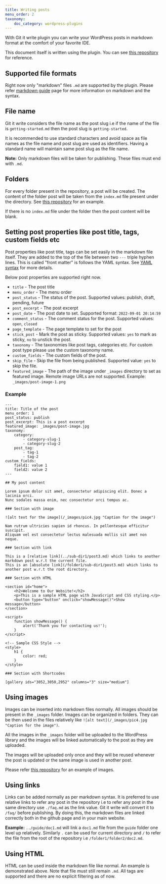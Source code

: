 ```yaml
---
title: Writing posts
menu_order: 2
taxonomy:
    doc_category: wordpress-plugins
---
```


With Git it write plugin you can write your WordPress posts in markdown format at the comfort of your favorite IDE.

This document itself is written using the plugin. You can see [this repository](https://github.com/vaakash/aakash-web/tree/master/docs) for reference.

## Supported file formats

Right now only "markdown" files `.md` are supported by the plugin. Please refer [markdown guide](https://www.markdownguide.org/basic-syntax/) page for more information on markdown and the syntax.

## File name

Git it write considers the file name as the post slug i.e if the name of the file is `getting-started.md` then the post slug is `getting-started`. 

It is recommended to use standard characters and avoid space as file names as the file name and post slug are used as identifiers. Having a standard name will maintain same post slug as the file name.

__Note:__ Only markdown files will be taken for publishing. These files must end with `.md`.

## Folders

For every folder present in the repository, a post will be created. The content of the folder post will be taken from the `index.md` file present under the directory. See [this repository](https://github.com/vaakash/aakash-web/tree/master/docs) for an example.

If there is no `index.md` file under the folder then the post content will be blank.

## Setting post properties like post title, tags, custom fields etc

Post properties like post title, tags can be set easily in the markdown file itself. They are added to the top of the file between two `---` triple hyphen lines. This is called "front matter" is follows the YAML syntax. See [YAML syntax](https://docs.ansible.com/ansible/latest/reference_appendices/YAMLSyntax.html) for more details.

Below post properties are supported right now.

* `title` - The post title
* `menu_order` - The menu order
* `post_status` - The status of the post. Supported values: publish, draft, pending, future
* `post_excerpt` - The post excerpt
* `post_date` - The post date to set. Supported format: `2022-09-01 20:14:59`
* `comment_status` - The comment status for the post. Supported values: `open`, `closed`
* `page_template` - The page template to set for the post
* `stick_post` - Mark the post as sticky. Supported values: `yes` to mark as sticky, `no` to unstick the post.
* `taxonomy` - The taxonomies like post tags, categories etc. For custom post type please use the custom taxonomy name.
* `custom_fields` - The custom fields of the post.
* `skip_file` - Skip the file from being published. Supported value: `yes` to skip the file.
* `featured_image` - The path of the image under `_images` directory to set as featured image. Remote image URLs are not supported. Example: `_images/post-image-1.png`

### Example

```
---
title: Title of the post
menu_order: 1
post_status: publish
post_excerpt: This is a post excerpt
featured_image: _images/post-image.jpg
taxonomy:
    category:
        - category-slug-1
        - category-slug-2
    post_tag:
        - tag-1
        - tag-2
custom_fields:
    field1: value 1
    field2: value 2
---

## My post content

Lorem ipsum dolor sit amet, consectetur adipiscing elit. Donec a lacinia orci.
Nunc sodales massa enim, nec consectetur orci tempus ac.

### Section with image

![alt text for the image](/_images/pic4.jpg "Caption for the image")

Nam rutrum ultricies sapien id rhoncus. In pellentesque efficitur suscipit.
Aliquam vel est consectetur lectus malesuada mollis sit amet non neque. 

### Section with link

This is a [relative link](../sub-dir1/post3.md) which links to another markdown post w.r.t the current file.
This is an [absolute link](/folder1/sub-dir1/post3.md) which links to another post w.r.t the root directory.

### Section with HTML

<section id="home">
    <h2>Welcome to Our Website!</h2>
    <p>This is a sample HTML page with JavaScript and CSS styling.</p>
    <button type="button" onclick="showMessage()">Show message</button>
</section>

<script>
    function showMessage() {
        alert('Thank you for contacting us!');
    }
</script>

<!-- Sample CSS Style -->
<style>
    h1 {
        color: red;
    }
</style>

### Section with Shortcodes

[gallery ids="3052,3050,2952" columns="3" size="medium"]

```

## Using images

Images can be inserted into markdown files normally. All images should be present in the `_images` folder. Images can be organized in folders. They can be then used in the files relatively like `![alt text](/_images/pic4.jpg "Caption for the image")`.

All the images in the `_images` folder will be uploaded to the WordPress library and the images will be linked automatically to the post as they are uploaded.

The images will be uploaded only once and they will be reused whenever the post is updated or the same image is used in another post.

Please refer [this repository](https://github.com/vaakash/test/) for an example of images.

## Using links

Links can be added normally as per markdown syntax. It is preferred to use relative links to refer any post in the repository i.e to refer any post in the same directory use `./faq.md` as the link value. Git it write will convert it to `/faq/` before publishing. By doing this, the markdown files are linked correctly both in the github page and in your main website.

**Example:** `../guide/doc1.md` will link a `doc1.md` file from the `guide` folder one level up relatively. Similarly `.` can be used for current directory and `/` to refer the file from the root of the repository i.e `/folder1/folder2/doc2.md`.

## Using HTML

HTML can be used inside the markdown file like normal. An example is demonstrated above. Note that file must still remain `.md`. All tags are supported and there are no explicit filtering as of now.